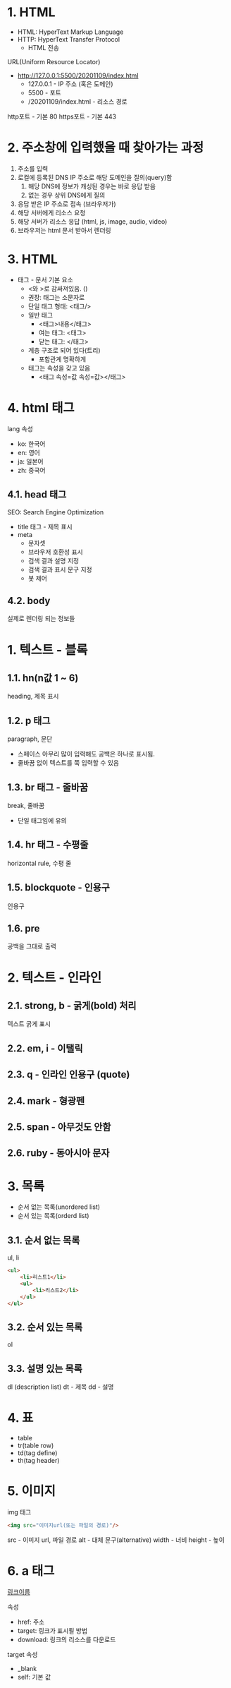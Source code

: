 # 1. HTML

- HTML: HyperText Markup Language
- HTTP: HyperText Transfer Protocol
  - HTML 전송

URL(Uniform Resource Locator)
- http://127.0.0.1:5500/20201109/index.html
  - 127.0.0.1 - IP 주소 (혹은 도메인)
  - 5500 - 포트
  - /20201109/index.html - 리소스 경로

http포트 - 기본 80
https포트 - 기본 443

# 2. 주소창에 입력했을 때 찾아가는 과정

1. 주소를 입력
2. 로컬에 등록된 DNS IP 주소로 해당 도메인을 질의(query)함
   1. 해당 DNS에 정보가 캐싱된 경우는 바로 응답 받음
   2. 없는 경우 상위 DNS에게 질의
3. 응답 받은 IP 주소로 접속 (브라우저가)
4. 해당 서버에게 리소스 요청
5. 해당 서버가 리소스 응답 (html, js, image, audio, video)
6. 브라우저는 html 문서 받아서 렌더링

# 3. HTML

- 태그 - 문서 기본 요소
  - <와 >로 감싸져있음. (<html>)
  - 권장: 태그는 소문자로
  - 단일 태그 형태: <태그/>
  - 일반 태그
    - <태그>내용</태그>
    - 여는 태그: <태그>
    - 닫는 태그: </태그>
  - 계층 구조로 되어 있다(트리)
    - 포함관계 명확하게
  - 태그는 속성을 갖고 있음
    - <태그 속성=값 속성=값></태그>

# 4. html 태그

lang 속성

- ko: 한국어
- en: 영어
- ja: 일본어
- zh: 중국어

## 4.1. head 태그

SEO: Search Engine Optimization

- title 태그 - 제목 표시
- meta 
  - 문자셋
  - 브라우저 호환성 표시
  - 검색 결과 설명 지정
  - 검색 결과 표시 문구 지정
  - 봇 제어

## 4.2. body

실제로 렌더링 되는 정보들

# 1. 텍스트 - 블록

## 1.1. hn(n값 1 ~ 6)

heading, 제목 표시

## 1.2. p 태그

paragraph, 문단

- 스페이스 아무리 많이 입력해도 공백은 하나로 표시됨.
- 줄바꿈 없이 텍스트를 쭉 입력할 수 있음

## 1.3. br 태그 - 줄바꿈

break, 줄바꿈

- 단일 태그임에 유의

## 1.4. hr 태그 - 수평줄

horizontal rule, 수평 줄

## 1.5. blockquote - 인용구

인용구

## 1.6. pre

공백을 그대로 출력

# 2. 텍스트 - 인라인

## 2.1. strong, b - 굵게(bold) 처리

텍스트 굵게 표시

## 2.2. em, i - 이탤릭

## 2.3. q - 인라인 인용구 (quote)

## 2.4. mark - 형광펜

## 2.5. span - 아무것도 안함

## 2.6. ruby - 동아시아 문자

# 3. 목록

- 순서 없는 목록(unordered list)
- 순서 있는 목록(orderd list)

## 3.1. 순서 없는 목록

ul, li

```html
<ul>
    <li>리스트1</li>
    <ul>
        <li>리스트2</li>
    </ul>
</ul>
```

## 3.2. 순서 있는 목록

ol

## 3.3. 설명 있는 목록

dl (description list)
dt - 제목
dd - 설명

# 4. 표

- table
- tr(table row)
- td(tag define)
- th(tag header)

# 5. 이미지

img 태그

```html
<img src="이미지url(또는 파일의 경로)"/>
```

src - 이미지 url, 파일 경로
alt - 대체 문구(alternative)
width - 너비
height - 높이

# 6. a 태그

<a href="링크">링크이름</a>

속성
- href: 주소
- target: 링크가 표시될 방법
- download: 링크의 리소스를 다운로드

target 속성
- _blank
- self: 기본 값